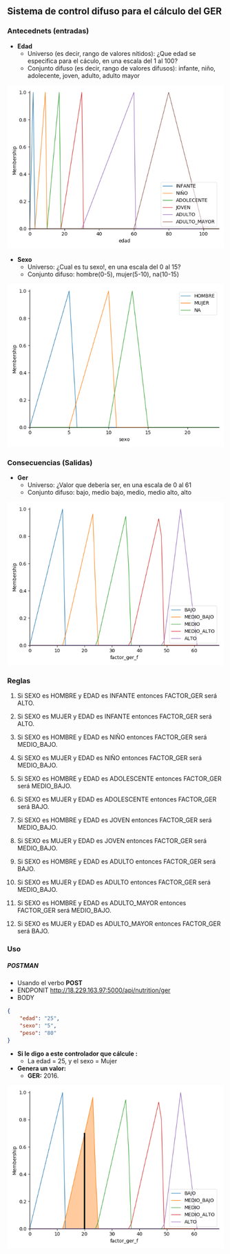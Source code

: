 ## Sistema de control difuso para el cálculo del GER
### Antecednets (entradas)
- **Edad**
    - Universo (es decir, rango de valores nítidos): ¿Que edad se especifica para el cáculo, en una escala del 1 al 100?
    - Conjunto difuso (es decir, rango de valores difusos): infante, niño, adolecente, joven, adulto, adulto mayor

![Variable edad](resources/img/edad.png)

- **Sexo**
    - Universo: ¿Cual es tu sexo!, en una escala del 0 al 15?
    - Conjunto difuso: hombre(0-5), mujer(5-10), na(10-15)

![Variable edad](resources/img/sexo.png)

### Consecuencias (Salidas)
- **Ger**
    - Universo: ¿Valor que debería ser, en una escala de 0 al 61
    - Conjunto difuso: bajo, medio bajo, medio, medio alto, alto

![Variable edad](resources/img/ger.png)


### Reglas
1. Si SEXO es HOMBRE y EDAD es INFANTE entonces FACTOR_GER será ALTO.
2. Si SEXO es MUJER y EDAD es INFANTE entonces FACTOR_GER será ALTO.

3. Si SEXO es HOMBRE y EDAD es NIÑO entonces FACTOR_GER será MEDIO_BAJO.
4. Si SEXO es MUJER y EDAD es NIÑO entonces FACTOR_GER será MEDIO_BAJO.

5. Si SEXO es HOMBRE y EDAD es ADOLESCENTE entonces FACTOR_GER será MEDIO_BAJO.
6. Si SEXO es MUJER y EDAD es ADOLESCENTE entonces FACTOR_GER será BAJO.

7. Si SEXO es HOMBRE y EDAD es JOVEN entonces FACTOR_GER será MEDIO_BAJO.
8. Si SEXO es MUJER y EDAD es JOVEN entonces FACTOR_GER será MEDIO_BAJO.

9. Si SEXO es HOMBRE y EDAD es ADULTO entonces FACTOR_GER será BAJO.
10. Si SEXO es MUJER y EDAD es ADULTO entonces FACTOR_GER será MEDIO_BAJO.

11. Si SEXO es HOMBRE y EDAD es ADULTO_MAYOR entonces FACTOR_GER será MEDIO_BAJO.
12. Si SEXO es MUJER y EDAD es ADULTO_MAYOR entonces FACTOR_GER será BAJO.
### Uso
##### POSTMAN
* Usando el verbo **POST** 
* ENDPONIT http://18.229.163.97:5000/api/nutrition/ger
* BODY
```JSON
{
	"edad": "25",
	"sexo": "5",
	"peso": "80"
}
```
- **Si le digo a este controlador que cálcule :**
    - La edad = 25, y el sexo = Mujer
- **Genera un valor:**
    - **GER:** 2016.

![Variable edad](resources/img/ger_test.png)

